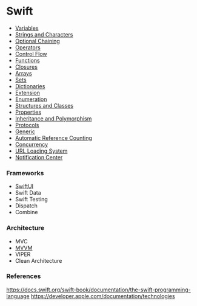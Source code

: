 # Swift
- [Variables](https://github.com/omercankoc/documents-swift/blob/master/Sources/Fundamentals/Variables.md)
- [Strings and Characters](https://github.com/omercankoc/documents-swift/blob/master/Sources/Fundamentals/StringsAndCharacters.md)
- [Optional Chaining](https://github.com/omercankoc/documents-swift/blob/master/Sources/Fundamentals/OptionalChaining.md)
- [Operators](https://github.com/omercankoc/documents-swift/blob/master/Sources/Fundamentals/Operators.md)
- [Control Flow](https://github.com/omercankoc/documents-swift/blob/master/Sources/Fundamentals/ControlFlow.md)
- [Functions](https://github.com/omercankoc/documents-swift/blob/master/Sources/Fundamentals/Functions.md)
- [Closures](https://github.com/omercankoc/documents-swift/blob/master/Sources/Fundamentals/Closures.md)
- [Arrays](https://github.com/omercankoc/documents-swift/blob/master/Sources/Fundamentals/Arrays.md)
- [Sets](https://github.com/omercankoc/documents-swift/blob/master/Sources/Fundamentals/Sets.md)
- [Dictionaries](https://github.com/omercankoc/documents-swift/blob/master/Sources/Fundamentals/Dictionaries.md)
- [Extension](https://github.com/omercankoc/documents-swift/blob/master/Sources/Fundamentals/Extension.md)
- [Enumeration](https://github.com/omercankoc/documents-swift/blob/master/Sources/Fundamentals/Enumeration.md)
- [Structures and Classes](https://github.com/omercankoc/documents-swift/blob/master/Sources/Fundamentals/StructuresAndClasses.md)
- [Properties](https://github.com/omercankoc/documents-swift/blob/master/Sources/Fundamentals/Properties.md)
- [Inheritance and Polymorphism](https://github.com/omercankoc/documents-swift/blob/master/Sources/Fundamentals/InheritanceAndPolymorphism.md)
- [Protocols](https://github.com/omercankoc/documents-swift/blob/master/Sources/Fundamentals/Protocols.md)
- [Generic](https://github.com/omercankoc/documents-swift/blob/master/Sources/Fundamentals/Generic.md)
- [Automatic Reference Counting](https://github.com/omercankoc/documents-swift/blob/master/Sources/Fundamentals/AutomaticReferenceCounting.md)
- [Concurrency](https://github.com/omercankoc/documents-swift/blob/master/Sources/Fundamentals/Concurrency.md)
- [URL Loading System](https://github.com/omercankoc/swift-development/blob/master/Sources/URLLoadingSystem/URLLoadingSystem.md)
- [Notification Center](https://github.com/omercankoc/documents-swift/blob/master/Sources/Notifications.md)

### Frameworks
- [SwiftUI](https://github.com/omercankoc/swift-development/blob/master/Sources/SwiftUI/SwiftUI.md)
- Swift Data
- Swift Testing
- Dispatch
- Combine

### Architecture
- MVC
- [MVVM](https://github.com/omercankoc/swift-handbook/blob/master/Sources/MVVM/MVVM.md)
- VIPER
- Clean Architecture

### References
https://docs.swift.org/swift-book/documentation/the-swift-programming-language
https://developer.apple.com/documentation/technologies
